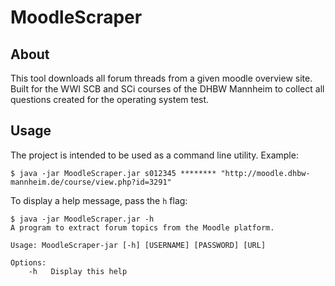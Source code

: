 # MoodleScraper

## About

This tool downloads all forum threads from a given moodle overview site. Built for the WWI SCB and SCi courses of the DHBW Mannheim to collect all questions created for the operating system test.

## Usage

The project is intended to be used as a command line utility. Example:
```
$ java -jar MoodleScraper.jar s012345 ******** "http://moodle.dhbw-mannheim.de/course/view.php?id=3291"
```

To display a help message, pass the ```h``` flag:
```
$ java -jar MoodleScraper.jar -h
A program to extract forum topics from the Moodle platform.

Usage: MoodleScraper-jar [-h] [USERNAME] [PASSWORD] [URL]

Options:
    -h   Display this help

```

